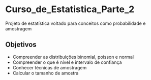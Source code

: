 # Curso_de_Estatistica_Parte_2
Projeto de estatística voltado para conceitos como probabilidade e amostragem

## Objetivos
- Compreender as distribuições binomial, poisson e normal
- Compreender o que é nível e intervalo de confiança
- Conhecer técnicas de amostragem
- Calcular o tamanho de amostra
